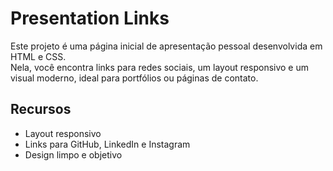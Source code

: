 # Presentation Links

Este projeto é uma página inicial de apresentação pessoal desenvolvida em HTML e CSS.  
Nela, você encontra links para redes sociais, um layout responsivo e um visual moderno, ideal para portfólios ou páginas de contato.

## Recursos

- Layout responsivo
- Links para GitHub, LinkedIn e Instagram
- Design limpo e objetivo
